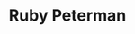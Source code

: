 ---
layout: archive
title: "Ruby Peterman"
jobtitle: Undergraduate Researcher
bio:
excerpt: ""
author_profile: true
header:
  teaser: /assets/images/people/peterman_ruby.png
linkedin_url: ""
---